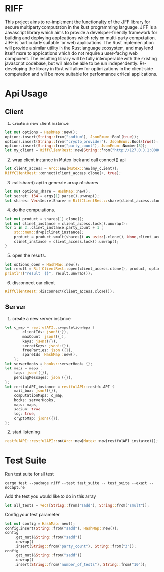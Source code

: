 # RIFF
This project aims to re-implement the functionality of the JIFF library for secure multiparty computation in the Rust programming language. JIFF is a Javascript library which aims to provide a developer-friendly framework for building and deploying applications which rely on multi-party computation. JIFF  is particularly suitable for web applications. The Rust implementation will provide a similar utility in the Rust language ecosystem, and may lend itself more to applications which do not require a user-facing web component. The resulting library will be fully interoperable with the existing javascript codebase, but will also be able to be run independently. Re-developing the library in Rust will allow for optimizations in the client-side computation and will be more suitable for performance critical applications.

# Api Usage 

## Client
1. create a new client instance
```rust
let mut options = HashMap::new();
options.insert(String::from("sodium"), JsonEnum::Bool(true));
options.insert(String::from("crypto_provider"), JsonEnum::Bool(true));
options.insert(String::from("party_count"), JsonEnum::Number(3));
let my_client = RiffClientRest::new(String::from("http://127.0.0.1:8080"), String::from("test1"), options);
```

2. wrap client instance in Mutex lock and call connect() api
```rust
let client_access = Arc::new(Mutex::new(my_client));
RiffClientRest::connect(client_access.clone(), true);
```

3. call share() api to generate array of shares
```rust
let mut options_share = HashMap::new();
let secret: i64 = args[1].parse().unwrap();
let shares: Vec<SecretShare> = RiffClientRest::share(client_access.clone(), secret, options_share);
```

4. do the computations.
```rust
let mut product = shares[1].clone();
let mut clinet_instance = client_access.lock().unwrap();
for i in 2..clinet_instance.party_count + 1 {
    std::mem::drop(clinet_instance);
    product = product.smult(shares[i as usize].clone(), None,client_access.clone());
    clinet_instance = client_access.lock().unwrap();
}
```

5. open the results.
```rust
let options_open = HashMap::new();
let result = RiffClientRest::open(client_access.clone(), product, options_open);
println!("result: {}", result.unwrap());
```

6. disconnect our client
```rust
RiffClientRest::disconnect(client_access.clone());
```

## Server
1. create a new server instance
```rust
let c_map = restfulAPI::computationMaps {
        clientIds: json!({}),
        maxCount: json!({}),
        keys: json!({}),
        secretKeys: json!({}),
        freeParties: json!({}),
        spareIds: HashMap::new(),
    };
let serverHooks = hooks::serverHooks {};
let maps = maps {
    tags: json!({}),
    pendingMessages: json!({}),
};
let restfulAPI_instance = restfulAPI::restfulAPI {
    mail_box: json!({}),
    computationMaps: c_map,
    hooks: serverHooks,
    maps: maps,
    sodium: true,
    log: true,
    cryptoMap: json!({}),
};
```

2. start listening
```rust
restfulAPI::restfulAPI::on(Arc::new(Mutex::new(restfulAPI_instance)));
```

# Test Suite
Run test suite for all test
```shell
cargo test --package riff --test test_suite -- test_suite --exact --nocapture
```

Add the test you would like to do in this array
```rust
let all_tests = vec![String::from("sadd"), String::from("smult")];
```

Config your test parameter
```rust
let mut config = HashMap::new();
config.insert(String::from("sadd"), HashMap::new());
config
    .get_mut(&String::from("sadd"))
    .unwrap()
    .insert(String::from("party_count"), String::from("3"));
config
    .get_mut(&String::from("sadd"))
    .unwrap()
    .insert(String::from("number_of_tests"), String::from("10"));
```





        
        
        
        

        

        
        
        

        
        
       


